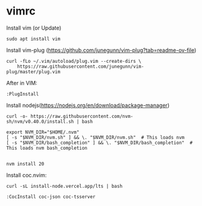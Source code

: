 # vimrc

Install vim (or Update)
```
sudo apt install vim
```

Install vim-plug (https://github.com/junegunn/vim-plug?tab=readme-ov-file)
```
curl -fLo ~/.vim/autoload/plug.vim --create-dirs \
    https://raw.githubusercontent.com/junegunn/vim-plug/master/plug.vim
```

After in VIM:
```
:PlugInstall
```
Install nodejs(https://nodejs.org/en/download/package-manager)
```
curl -o- https://raw.githubusercontent.com/nvm-sh/nvm/v0.40.0/install.sh | bash

export NVM_DIR="$HOME/.nvm"
[ -s "$NVM_DIR/nvm.sh" ] && \. "$NVM_DIR/nvm.sh"  # This loads nvm
[ -s "$NVM_DIR/bash_completion" ] && \. "$NVM_DIR/bash_completion"  # This loads nvm bash_completion


nvm install 20
```
Install coc.nvim:
```
curl -sL install-node.vercel.app/lts | bash

:CocInstall coc-json coc-tsserver

```
